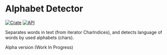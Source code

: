# Alphabet Detector

[![Crate](https://img.shields.io/crates/v/alphabet_detector.svg)](https://crates.io/crates/alphabet_detector)
[![API](https://docs.rs/alphabet_detector/badge.svg)](https://docs.rs/alphabet_detector)

Separates words in text (from iterator CharIndices), and detects language of words by used alphabets (chars).

Alpha version (Work In Progress)
